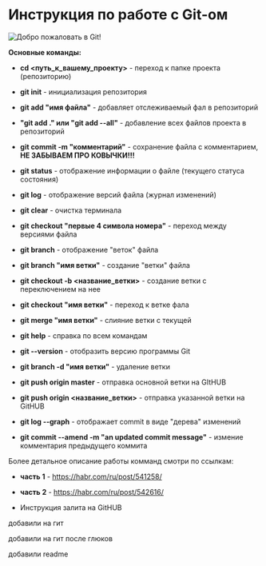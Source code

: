 # **Инструкция по работе с Git-ом**
![Добро пожаловать в Git!](logo.jpeg)

**Основные команды:**

* **cd <путь_к_вашему_проекту>** - переход к папке проекта (репозиторию)

* **git init** - инициализация репозитория

* **git add "имя файла"** - добавляет отслеживаемый фал в репозиторий

* **"git add ." или "git add --all"** - добавление всех файлов проекта в репозиторий

* **git commit -m "комментарий"** - сохранение файла с комментарием, **НЕ ЗАБЫВАЕМ ПРО КОВЫЧКИ!!!**

* **git status** - отображение информации о файле (текущего статуса состояния)

* **git log** - отображение версий файла (журнал изменений)

* **git clear** - очистка терминала

* **git checkout "первые 4 символа номера"** - переход между версиями файла

* **git branch** - отображение "веток" файла

* **git branch "имя ветки"** - создание "ветки" файла

* **git checkout -b <название_ветки>** - создание ветки с переключением на нее

* **git checkout "имя ветки"** - переход к ветке фала

* **git merge "имя ветки"** - слияние ветки с текущей

* **git help** - справка по всем командам

* **git --version** - отобразить версию программы Git

* **git branch -d "имя ветки"** - удаление ветки

* **git push origin master** - отправка основной ветки на GItHUB

* **git push origin <название_ветки>** - отправка указанной ветки на GitHUB

* **git log --graph** - отображает commit в виде "дерева" изменений

* **git commit --amend -m "an updated commit message"** - измение комментария предыдущего коммита



Более детальное описание работы комманд смотри по ссылкам:

* **часть 1** - https://habr.com/ru/post/541258/
* **часть 2** - https://habr.com/ru/post/542616/

* Инструкция залита на GitHUB

добавили на гит

добавили на гит после глюков

добавили readme
